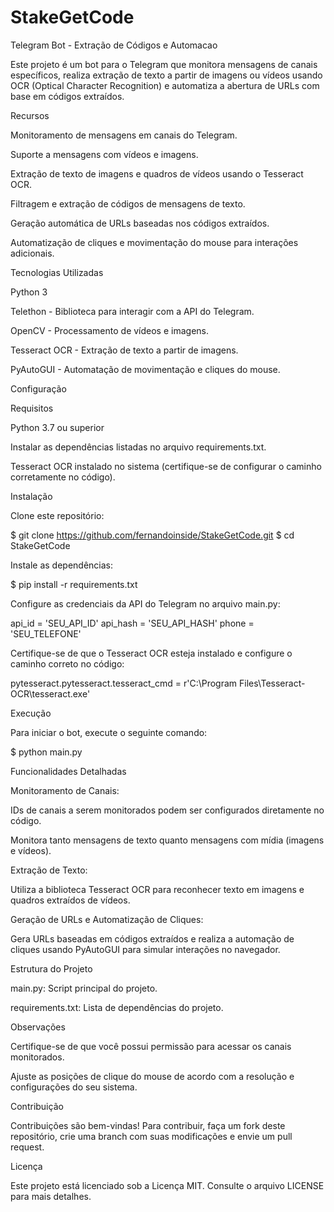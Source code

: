 # StakeGetCode

Telegram Bot - Extração de Códigos e Automacao

Este projeto é um bot para o Telegram que monitora mensagens de canais específicos, realiza extração de texto a partir de imagens ou vídeos usando OCR (Optical Character Recognition) e automatiza a abertura de URLs com base em códigos extraídos.

Recursos

Monitoramento de mensagens em canais do Telegram.

Suporte a mensagens com vídeos e imagens.

Extração de texto de imagens e quadros de vídeos usando o Tesseract OCR.

Filtragem e extração de códigos de mensagens de texto.

Geração automática de URLs baseadas nos códigos extraídos.

Automatização de cliques e movimentação do mouse para interações adicionais.

Tecnologias Utilizadas

Python 3

Telethon - Biblioteca para interagir com a API do Telegram.

OpenCV - Processamento de vídeos e imagens.

Tesseract OCR - Extração de texto a partir de imagens.

PyAutoGUI - Automatação de movimentação e cliques do mouse.

Configuração

Requisitos

Python 3.7 ou superior

Instalar as dependências listadas no arquivo requirements.txt.

Tesseract OCR instalado no sistema (certifique-se de configurar o caminho corretamente no código).

Instalação

Clone este repositório:

$ git clone https://github.com/fernandoinside/StakeGetCode.git
$ cd StakeGetCode

Instale as dependências:

$ pip install -r requirements.txt

Configure as credenciais da API do Telegram no arquivo main.py:

api_id = 'SEU_API_ID'
api_hash = 'SEU_API_HASH'
phone = 'SEU_TELEFONE'

Certifique-se de que o Tesseract OCR esteja instalado e configure o caminho correto no código:

pytesseract.pytesseract.tesseract_cmd = r'C:\Program Files\Tesseract-OCR\tesseract.exe'

Execução

Para iniciar o bot, execute o seguinte comando:

$ python main.py

Funcionalidades Detalhadas

Monitoramento de Canais:

IDs de canais a serem monitorados podem ser configurados diretamente no código.

Monitora tanto mensagens de texto quanto mensagens com mídia (imagens e vídeos).

Extração de Texto:

Utiliza a biblioteca Tesseract OCR para reconhecer texto em imagens e quadros extraídos de vídeos.

Geração de URLs e Automatização de Cliques:

Gera URLs baseadas em códigos extraídos e realiza a automação de cliques usando PyAutoGUI para simular interações no navegador.

Estrutura do Projeto

main.py: Script principal do projeto.

requirements.txt: Lista de dependências do projeto.

Observações

Certifique-se de que você possui permissão para acessar os canais monitorados.

Ajuste as posições de clique do mouse de acordo com a resolução e configurações do seu sistema.

Contribuição

Contribuições são bem-vindas! Para contribuir, faça um fork deste repositório, crie uma branch com suas modificações e envie um pull request.

Licença

Este projeto está licenciado sob a Licença MIT. Consulte o arquivo LICENSE para mais detalhes.